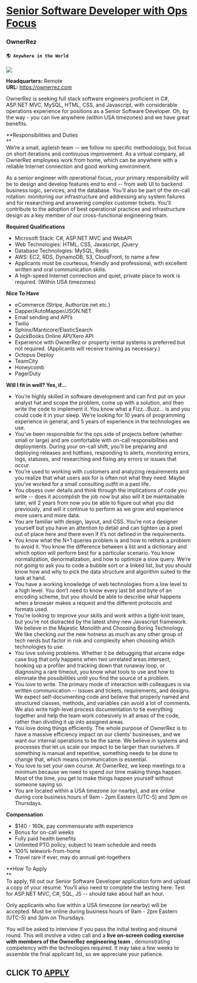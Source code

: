 # [Senior Software Developer with Ops Focus](https://www.remotewlb.com/apply/senior-software-developer-with-ops-focus)  
### OwnerRez  
#### `🌎 Anywhere in the World`  
![](https://we-work-remotely.imgix.net/logos/0137/2954/logo.gif?ixlib=rails-4.0.0&w=50&h=50&dpr=2&fit=fill&auto=compress)

**Headquarters:** Remote  
**URL:** https://ownerrez.com

OwnerRez is seeking full stack software engineers proficient in C#, ASP.NET MVC, MySQL, HTML, CSS, and Javascript, with considerable operations experience for positions as a Senior Software Developer. Oh, by the way - you can live anywhere (within USA timezones) and we have great benefits.  
  
 **Responsibilities and Duties  
**  
We’re a small, agileish team -- we follow no specific methodology, but focus on short iterations and continuous improvement. As a virtual company, all OwnerRez employees work from home, which can be anywhere with a reliable Internet connection and good working environment.  
  
As a senior engineer with operational focus, your primary responsibility will be to design and develop features end to end -- from web UI to backend business logic, services, and the database. You'll also be part of the on-call rotation: monitoring our infrastructure and addressing any system failures and for researching and answering complex customer tickets. You'll contribute to the adoption of best operational practices and infrastructure design as a key member of our cross-functional engineering team.  
  
 **Required Qualifications**

  * Microsoft Stack: C#, ASP.NET MVC and WebAPI 
  * Web Technologies: HTML, CSS, Javascript, jQuery 
  * Database Technologies: MySQL, Redis 
  * AWS: EC2, RDS, DynamoDB, S3, CloudFront, to name a few 
  * Applicants must be courteous, friendly and professional, with excellent written and oral communication skills. 
  * A high-speed Internet connection and quiet, private place to work is required. (Within USA timezones) 

  
**Nice To Have**

  * eCommerce (Stripe, Authorize.net etc.) 
  * Dapper/AutoMapper/JSON.NET 
  * Email sending and API’s 
  * Twilio
  * Sphinx/Manticore/ElasticSearch 
  * QuickBooks Online API/Xero API 
  * Experience with OwnerRez or property rental systems is preferred but not required. (Applicants will receive training as necessary.) 
  * Octopus Deploy 
  * TeamCity 
  * Honeycomb 
  * PagerDuty

  
**Will I fit in well? Yes, if…**

  * You’re highly skilled in software development and can first put on your analyst hat and scope the problem, come up with a solution, and then write the code to implement it. You know what a Fizz...Buzz… is and you could code it in your sleep. We’re looking for 10 years of programming experience in general, and 5 years of experience in the technologies we use.
  * You’ve been responsible for the ops side of projects before (whether small or large) and are comfortable with on-call responsibilities and deployments. During your on-call shift, you'll be preparing and deploying releases and hotfixes, responding to alerts, monitoring errors, logs, statuses, and researching and fixing any errors or issues that occur.
  * You’re used to working with customers and analyzing requirements and you realize that what users ask for is often not what they need. Maybe you’ve worked for a small consulting outfit in a past life.
  * You obsess over details and think through the implications of code you write -- does it accomplish the job now but also will it be maintainable later, will 2 years from now you be able to figure out what you did previously, and will it continue to perform as we grow and experience more users and more data.
  * You are familiar with design, layout, and CSS. You’re not a designer yourself but you have an attention to detail and can tighten up a pixel out of place here and there even if it’s not defined in the requirements.
  * You know what the N+1 queries problem is and how to rethink a problem to avoid it. You know the difference between a list and a dictionary and which option will perform best for a particular scenario. You know normalization, denormalization, and how to optimize a slow query. We’re not going to ask you to code a bubble sort or a linked list, but you should know how and why to pick the data structure and algorithm suited to the task at hand.
  * You have a working knowledge of web technologies from a low level to a high level. You don’t need to know every last bit and byte of an encoding scheme, but you should be able to describe what happens when a browser makes a request and the different protocols and formats used. 
  * You’re looking to improve your skills and work within a tight-knit team, but you’re not distracted by the latest shiny new Javascript framework. We believe in the Majestic Monolith and Choosing Boring Technology. We like checking out the new hotness as much as any other group of tech nerds but factor in risk and complexity when choosing which technologies to use.
  * You love solving problems. Whether it be debugging that arcane edge case bug that only happens when two unrelated areas intersect, hooking up a profiler and tracking down that runaway loop, or diagnosing a rare timeout, you know what tools to use and how to eliminate the possibilities until you find the source of a problem.
  * You love to write. The primary mode of interaction with colleagues is via written communication -- issues and tickets, requirements, and designs. We expect self-documenting code and believe that properly named and structured classes, methods, and variables can avoid a lot of comments. We also write high-level process documentation to tie everything together and help the team work cohesively in all areas of the code, rather than dividing it up into assigned areas.
  * You love doing things efficiently. The whole purpose of OwnerRez is to have a massive efficiency impact on our clients’ businesses, and we want our internal operations to be the same. We believe in systems and processes that let us scale our impact to be larger than ourselves. If something is manual and repetitive, something needs to be done to change that, which means communication is essential.
  * You love to set your own course. At OwnerRez, we keep meetings to a minimum because we need to spend our time making things happen. Most of the time, you get to make things happen yourself without someone saying so.
  * You are located within a USA timezone (or nearby), and are online during core business hours of 9am - 2pm Eastern (UTC-5) and 3pm on Thursdays.

  
**Compensation**

  * $140 - 160k, pay commensurate with experience
  * Bonus for on-call weeks
  * Fully paid health benefits
  * Unlimited PTO policy, subject to team schedule and needs
  * 100% telework-from-home
  * Travel rare if ever, may do annual get-togethers

  
**How To Apply  
**  
To apply, fill out our Senior Software Developer application form and upload a copy of your résumé. You'll also need to complete the testing here: Test for ASP.NET MVC, C#, SQL, JS -- should take about half an hour.  
  
Only applicants who live within a USA timezone (or nearby) will be accepted. Must be online during business hours of 9am - 2pm Eastern (UTC-5) and 3pm on Thursdays.  
  
You will be asked to interview if you pass the initial testing and résumé round. This will involve a video call and a **live on-screen coding exercise with members of the OwnerRez engineering team** , demonstrating competency with the technologies required. It may take a few weeks to assemble the final applicant list, so we appreciate your patience.

  
## CLICK TO [APPLY](https://www.remotewlb.com/apply/senior-software-developer-with-ops-focus)

